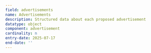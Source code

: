 ```yaml
---
field: advertisements
name: Advertisements
description: Structured data about each proposed advertisement
datatype: object
component: advertisement
cardinality: n
entry-date: 2025-07-17
end-date: ''
---
```

